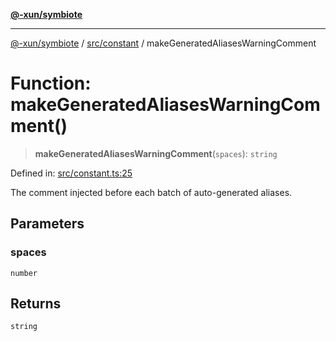 [**@-xun/symbiote**](../../../README.md)

***

[@-xun/symbiote](../../../README.md) / [src/constant](../README.md) / makeGeneratedAliasesWarningComment

# Function: makeGeneratedAliasesWarningComment()

> **makeGeneratedAliasesWarningComment**(`spaces`): `string`

Defined in: [src/constant.ts:25](https://github.com/Xunnamius/symbiote/blob/ff83c030b043e6b14171cac5526d31c5c826c51f/src/constant.ts#L25)

The comment injected before each batch of auto-generated aliases.

## Parameters

### spaces

`number`

## Returns

`string`
